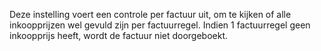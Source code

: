 Deze instelling voert een controle per factuur uit, om te kijken of alle inkoopprijzen wel gevuld zijn per factuurregel. Indien 1 factuurregel geen inkoopprijs heeft, wordt de factuur niet doorgeboekt.